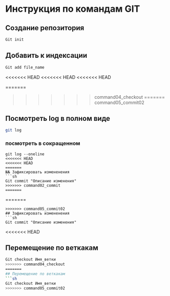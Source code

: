 # Инструкция по командам GIT

## Создание репозитория

```sh
Git init
```

## Добавить к индексации
```sh
Git add file_name
```

<<<<<<< HEAD
<<<<<<< HEAD
<<<<<<< HEAD




=======
>>>>>>> command04_checkout
=======
>>>>>>> command05_commit02
## Посмотреть log в полном виде
```sh
git log
```
### посмотреть в сокращенном 
```
git log --oneline
<<<<<<< HEAD
<<<<<<< HEAD
=======
№№ Зафиксировать измененения
```sh
Git commit "Описание изменения"
>>>>>>> command02_commit
=======
```

=======
```
>>>>>>> command05_commit02
## Зафиксировать измененения
```sh
Git commit "Описание изменения"
```
<<<<<<< HEAD

## Перемещение по веткакам
```sh
Git checkout Имя_ветки
>>>>>>> command04_checkout
=======
## Перемещение по веткакам
```sh
Git checkout Имя_ветки
>>>>>>> command05_commit02
```
